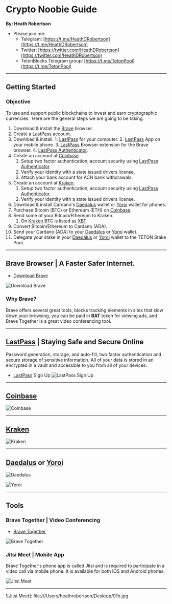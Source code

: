 # Crypto Noobie Guide

__By: Heath Robertson__
- Please join me:
	- Telegram: [https://t.me/HeathDRobertson](https://t.me/HeathDRobertson)
	- Twitter: [https://twitter.com/HeathDRobertson](https://twitter.com/HeathDRobertson)
	- TetonBlocks Telegram group: [https://t.me/TetonPool](https://t.me/TetonPool)

---

## Getting Started
### Objective
To use and support public blockchains to invest and earn cryptographic currencies.  Here are the general steps we are going to be taking.
1. Download & install the [Brave] browser.
2. Create a [LastPass] account.
  1. Download & install:
    1. [LastPass] for your computer.
    2. [LastPass] App on your mobile phone.
    3. [LastPass] Browser extension for the Brave browser.
    4. [LastPass Authenticator].
4. Create an account at [Coinbase].
    1. Setup two factor authentication, account security using [LastPass Authenticator].
    2. Verify your identity with a state issued drivers license.
    3. Attach your bank account for ACH bank withdrawals.
5. Create an account at [Kraken].
    1. Setup two factor authentication, account security using [LastPass Authenticator].
    2. Verify your identity with a state issued drivers license.
6. Download & install Cardano's [Daedalus] wallet or [Yoroi] wallet for phones. 
7. Purchase Bitcoin (BTC) or Ethereum (ETH) on [Coinbase].
8. Send some of your Bitcoin/Ethereum to Kraken.
    1. On [Kraken] BTC is listed as [XBT].
9. Convert Bitcoin/Ethereum to Cardano (ADA).
10. Send your Cardano (ADA) to your [Daedalus] or [Yoroi] wallet.
11. Delegate your stake in your [Daedalus] or [Yoroi] wallet to the TETON Stake
    Pool.

---

## Brave Browser | A Faster Safer Internet.

- [Download Brave](https://try.bravesoftware.com/quk420/)

![Download Brave](file:///Users/heathrobertson/Desktop/01.png)

### Why Brave?
Brave offers several great tools, blocks tracking elements in sites that slow down your browsing, you can be paid in **BAT** token for viewing ads, and Brave Together is a great video conferencing tool.


---

## [LastPass] | Staying Safe and Secure Online 
Password generation, storage, and auto-fill, two factor authentication and secure storage of sensitive information. All of your data is stored in an encrypted in a vault and accessible to you from all of your devices.

- [LastPass] Sign Up
![LastPass Sign Up](file:///Users/heathrobertson/Desktop/02.png)


---

## [Coinbase]
![Coinbase](file:///Users/heathrobertson/Desktop/04.png)

---

## [Kraken]
![Kraken](file:///Users/heathrobertson/Desktop/05.png)

---
## [Daedalus] or [Yoroi]

![Daedalus](file:///Users/heathrobertson/Desktop/06.png)

![Yoroi](file:///Users/heathrobertson/Desktop/07.png)

---
## Tools

### Brave Together | Video Conferencing

- [Brave Together](https://together.brave.com/)

![Brave Together](file:///Users/heathrobertson/Desktop/01a.png)

### Jitsi Meet | Mobile App
Brave Together's phone app is called Jitsi and is required to participate in a video call via mobile phone. It is available for both IOS and Android phones.

![Jitsi Meet](file:///Users/heathrobertson/Desktop/01b.jpg)




---
[Brave]: https://try.bravesoftware.com/quk420/
[LastPass]: https://lastpass.com/misc_download2.php 
[LastPass Authenticator]: https://lastpass.com/auth/
[Coinbase]: https://www.coinbase.com/join/robert_nin
[Kraken]: https://www.kraken.com/
[XBT]: https://support.kraken.com/hc/en-us/articles/360001206766-Bitcoin-currency-code-XBT-vs-BTC#:~:text=%22XBT%22%20is%20a%20new%20abbreviation,legitimacy%20as%20an%20international%20currency.&text=The%20standard%20dictates%20that%20if,%E2%80%9D%2C%20hence%20%22XBT%22.
[Daedalus]: https://daedaluswallet.io/en/download/
[Yoroi]: https://yoroi-wallet.com/#/
![Jitsi Meet]: file:///Users/heathrobertson/Desktop/01b.jpg
